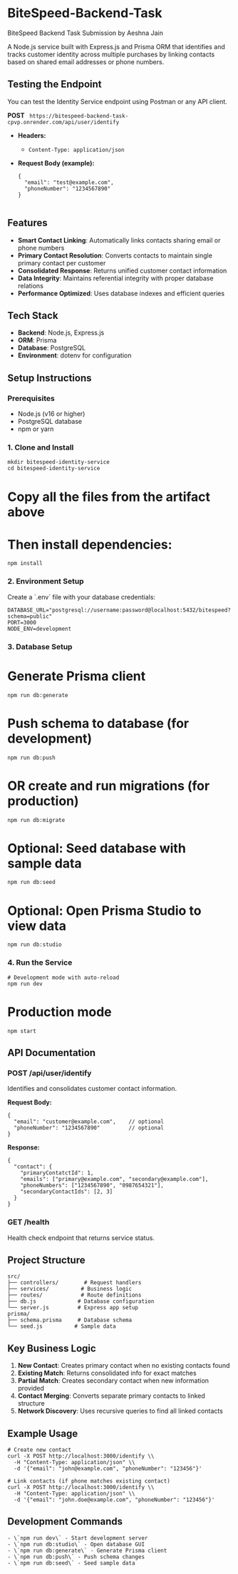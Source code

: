# BiteSpeed-Backend-Task
BiteSpeed Backend Task Submission by Aeshna Jain

A Node.js service built with Express.js and Prisma ORM that identifies and tracks customer identity across multiple purchases by linking contacts based on shared email addresses or phone numbers.

## Testing the Endpoint

You can test the Identity Service endpoint using Postman or any API client.

**POST** ` https://bitespeed-backend-task-cpvp.onrender.com/api/user/identify`

- **Headers:**
  - `Content-Type: application/json`

- **Request Body (example):**
  ```
  {
    "email": "test@example.com",
    "phoneNumber": "1234567890"
  }


## Features

- **Smart Contact Linking**: Automatically links contacts sharing email or phone numbers
- **Primary Contact Resolution**: Converts contacts to maintain single primary contact per customer
- **Consolidated Response**: Returns unified customer contact information
- **Data Integrity**: Maintains referential integrity with proper database relations
- **Performance Optimized**: Uses database indexes and efficient queries

## Tech Stack

- **Backend**: Node.js, Express.js
- **ORM**: Prisma
- **Database**: PostgreSQL
- **Environment**: dotenv for configuration

## Setup Instructions

### Prerequisites
- Node.js (v16 or higher)
- PostgreSQL database
- npm or yarn

### 1. Clone and Install
```
mkdir bitespeed-identity-service
cd bitespeed-identity-service
```

# Copy all the files from the artifact above
# Then install dependencies:
```
npm install
```

### 2. Environment Setup
Create a \`.env\` file with your database credentials:
```
DATABASE_URL="postgresql://username:password@localhost:5432/bitespeed?schema=public"
PORT=3000
NODE_ENV=development
```

### 3. Database Setup

# Generate Prisma client
```
npm run db:generate
```
# Push schema to database (for development)
```
npm run db:push
```
# OR create and run migrations (for production)
```
npm run db:migrate
```
# Optional: Seed database with sample data
```
npm run db:seed
```
# Optional: Open Prisma Studio to view data
```
npm run db:studio
```

### 4. Run the Service
```
# Development mode with auto-reload
npm run dev
```
# Production mode
```
npm start
```

## API Documentation

### POST /api/user/identify
Identifies and consolidates customer contact information.

**Request Body:**
```
{
  "email": "customer@example.com",    // optional
  "phoneNumber": "1234567890"         // optional
}
```

**Response:**
```
{
  "contact": {
    "primaryContatctId": 1,
    "emails": ["primary@example.com", "secondary@example.com"],
    "phoneNumbers": ["1234567890", "0987654321"],
    "secondaryContactIds": [2, 3]
  }
}
```

### GET /health
Health check endpoint that returns service status.

## Project Structure
```
src/
├── controllers/        # Request handlers
├── services/          # Business logic
├── routes/            # Route definitions
├── db.js             # Database configuration
└── server.js         # Express app setup
prisma/
├── schema.prisma     # Database schema
└── seed.js          # Sample data
```

## Key Business Logic

1. **New Contact**: Creates primary contact when no existing contacts found
2. **Existing Match**: Returns consolidated info for exact matches
3. **Partial Match**: Creates secondary contact when new information provided
4. **Contact Merging**: Converts separate primary contacts to linked structure
5. **Network Discovery**: Uses recursive queries to find all linked contacts

## Example Usage

```
# Create new contact
curl -X POST http://localhost:3000/identify \\
  -H "Content-Type: application/json" \\
  -d '{"email": "john@example.com", "phoneNumber": "123456"}'

# Link contacts (if phone matches existing contact)
curl -X POST http://localhost:3000/identify \\
  -H "Content-Type: application/json" \\
  -d '{"email": "john.doe@example.com", "phoneNumber": "123456"}'
```

## Development Commands
```
- \`npm run dev\` - Start development server
- \`npm run db:studio\` - Open database GUI
- \`npm run db:generate\` - Generate Prisma client
- \`npm run db:push\` - Push schema changes
- \`npm run db:seed\` - Seed sample data
```
